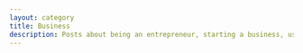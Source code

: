 ```yaml
---
layout: category
title: Business
description: Posts about being an entrepreneur, starting a business, using tools, building community.
---
```

